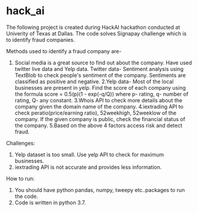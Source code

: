 # hack_ai
The following project is created during HackAI hackathon conducted at Univerity of Texas at Dallas.
The code solves Signapay challenge which is to identify fraud companies.

Methods used to identify a fraud company are-
1. Social media is a great source to find out about the company.
Have used twitter live data and Yelp data.
Twitter data- Sentiment analysis using TextBlob to check people's sentiment of the company. 
Sentiments are classified as positive and negative.
2.Yelp data- Most of the local businesses are present in yelp. 
Find the score of each company using the formula score = 0.5(p)(1 - exp(-q/Q))
where p- rating, q- number of rating, Q- any constant.
3.Whois API to check more details about the company given the domain name of the company.
4.iextrading API to check peratio(price/earning ratio), 52weekhigh, 52weeklow of the company. If the given 
company is public, check the financial status of the company.
5.Based on the above 4 factors access risk and detect fraud.

Challenges:
1. Yelp dataset is too small. Use yelp API to check for maximum businesses.
2. iextrading API is not accurate and provides less information.

How to run:
1. You should have python pandas, numpy, tweepy etc..packages to run the code.
2. Code is written in python 3.7.
